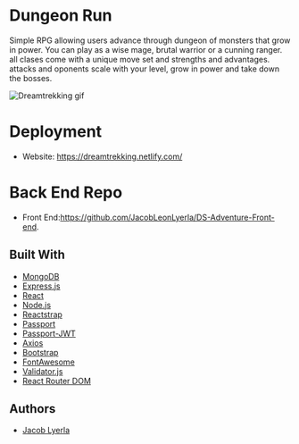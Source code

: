 # Dungeon Run
  Simple RPG allowing users advance through dungeon of monsters that grow in power.
  You can play as a wise mage, brutal warrior or a cunning ranger.
  all clases come with a unique move set and strengths and advantages.
  attacks and oponents scale with your level, grow in power and take down the bosses.
  
  
 
    
![Dreamtrekking gif](https://media.giphy.com/media/69yuNNx5w77k43oKpY/giphy.gif)

# Deployment
* Website: https://dreamtrekking.netlify.com/
# Back End Repo
* Front End:https://github.com/JacobLeonLyerla/DS-Adventure-Front-end.

## Built With
* [MongoDB](https://www.mongodb.com/what-is-mongodb) 
* [Express.js](https://expressjs.com/)
* [React](https://reactjs.org/) 
* [Node.js](https://nodejs.org/en/about/) 
* [Reactstrap](https://reactstrap.github.io/)
* [Passport](http://www.passportjs.org/) 
* [Passport-JWT](https://www.npmjs.com/package/passport-jwt) 
* [Axios](https://github.com/axios/axios) 
* [Bootstrap](https://getbootstrap.com/) 
* [FontAwesome](https://fontawesome.com/v4.7.0/icons/) 
* [Validator.js](https://www.npmjs.com/package/validator) 
* [React Router DOM](https://www.npmjs.com/package/react-router-dom) 


## Authors
* [Jacob Lyerla](https://www.linkedin.com/in/jacob-lyerla)
